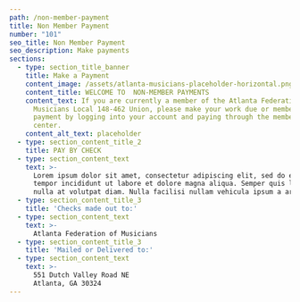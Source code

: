 ```yaml
---
path: /non-member-payment
title: Non Member Payment
number: "101"
seo_title: Non Member Payment
seo_description: Make payments
sections:
  - type: section_title_banner
    title: Make a Payment
    content_image: /assets/atlanta-musicians-placeholder-horizontal.png
    content_title: WELCOME TO  NON-MEMBER PAYMENTS
    content_text: If you are currently a member of the Atlanta Federation of
      Musicians Local 148-462 Union, please make your work due or membership
      payment by logging into your account and paying through the members pay
      center.
    content_alt_text: placeholder
  - type: section_content_title_2
    title: PAY BY CHECK
  - type: section_content_text
    text: >-
      Lorem ipsum dolor sit amet, consectetur adipiscing elit, sed do eiusmod
      tempor incididunt ut labore et dolore magna aliqua. Semper quis lectus
      nulla at volutpat diam. Nulla facilisi nullam vehicula ipsum a arcu.
  - type: section_content_title_3
    title: 'Checks made out to:'
  - type: section_content_text
    text: >-
      Atlanta Federation of Musicians
  - type: section_content_title_3
    title: 'Mailed or Delivered to:'
  - type: section_content_text
    text: >-
      551 Dutch Valley Road NE
      Atlanta, GA 30324
---
```


